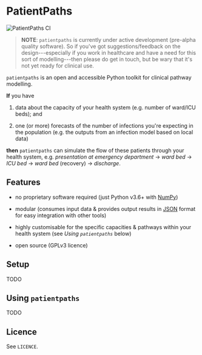 # PatientPaths

![PatientPaths CI](https://github.com/anu-act-health-covid19-support/patientpaths/workflows/PatientPaths%20CI/badge.svg)

> **NOTE**: `patientpaths` is currently under active development (pre-alpha
> quality software). So if you've got suggestions/feedback on the
> design---especially if you work in healthcare and have a need for this sort of
> modelling---then please do get in touch, but be wary that it's not yet ready
> for clinical use.

`patientpaths` is an open and accessible Python toolkit for clinical pathway
modelling.

**If** you have

1. data about the capacity of your health system (e.g. number of ward/ICU beds);
   and

2. one (or more) forecasts of the number of infections you're expecting in the
   population (e.g. the outputs from an infection model based on local data)

**then** `patientpaths` can simulate the flow of these patients through your
health system, e.g. _presentation at emergency department_ → _ward bed_ → _ICU
bed_ → _ward bed_ (recovery) → _discharge_.

## Features

- no proprietary software required (just Python v3.6+ with
  [NumPy](https://numpy.org))

- modular (consumes input data & provides output results in
  [JSON](https://www.json.org/json-en.html) format for easy integration with
  other tools)

- highly customisable for the specific capacities & pathways within your health
  system (see _Using `patientpaths`_ below)

- open source (GPLv3 licence)

## Setup

TODO

## Using `patientpaths`

TODO

## Licence

See `LICENCE`.
